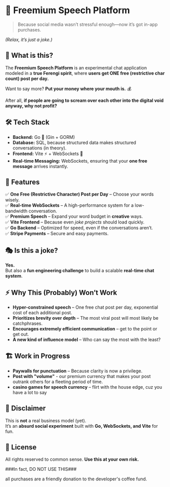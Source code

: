 # 🎤 Freemium Speech Platform

> Because social media wasn’t stressful enough—now it’s got in-app purchases. 

*(Relax, it’s just a joke.)*

## 🤔 What is this?
The **Freemium Speech Platform** is an experimental chat application modeled in a **true Ferengi spirit**, 
where **users get ONE free (restrictive char count) post per day.**  

Want to say more? **Put your money where your mouth is.** 💰

After all, **if people are going to scream over each other into the digital void anyway, why not profit?**  

## 🛠 Tech Stack
- **Backend:** Go 🦫 (Gin + GORM)  
- **Database:** SQL, because structured data makes structured conversations (in theory).  
- **Frontend:** Vite ⚡ + WebSockets 📡  
- **Real-time Messaging:** WebSockets, ensuring that your **one free message** arrives instantly.  

## 🚀 Features
✅ **One Free (Restrictive Character) Post per Day** – Choose your words wisely.  
✅ **Real-time WebSockets** – A high-performance system for a low-bandwidth conversation.  
✅ **Premium Speech** – Expand your word budget in **creative** ways.  
✅ **Vite Frontend** – Because even *joke projects* should load quickly.  
✅ **Go Backend** – Optimized for speed, even if the conversations aren’t.  
✅ **Stripe Payments** – Secure and easy payments.  

## 🎭 Is this a joke?
**Yes.**  
But also a **fun engineering challenge** to build a scalable **real-time chat system**.  

## ⚡ Why This (Probably) Won’t Work
- **Hyper-constrained speech** – One free chat post per day, exponential cost of each additional post.  
- **Prioritizes brevity over depth** – The most viral post will most likely be catchphrases.  
- **Encourages extremely efficient communication** – get to the point or get out.  
- **A new kind of influence model** – Who can say the most with the least?  

## 🏗️ Work in Progress
- **Paywalls for punctuation** – Because clarity is now a privilege.  
- **Post with "volume"** - our premium currency that makes your post outrank others for a fleeting period of time. 
- **casino games for speech currency** – flirt with the house edge, cuz you have a lot to say  

## 🚨 Disclaimer
This is **not** a real business model (yet).  
It’s an **absurd social experiment** built with **Go, WebSockets, and Vite** for fun.  

## 📜 License
All rights reserved to common sense. **Use this at your own risk.**  

###In fact, DO NOT USE THIS###

all purchases are a friendly donation to the developer's coffee fund.
